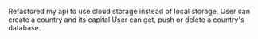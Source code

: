 Refactored my api to use cloud storage instead of local storage.
User can create a country and its capital
User can get, push or delete a country's database. 
